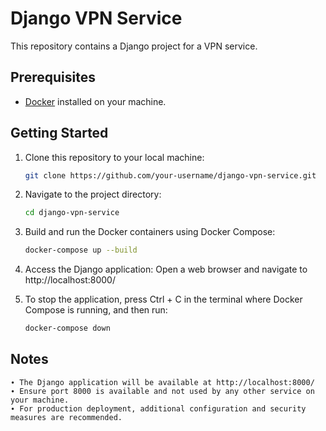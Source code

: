 # Django VPN Service

This repository contains a Django project for a VPN service.

## Prerequisites

- [Docker](https://www.docker.com/) installed on your machine.

## Getting Started

1. Clone this repository to your local machine:

   ```bash
   git clone https://github.com/your-username/django-vpn-service.git

2. Navigate to the project directory:

   ```bash
   cd django-vpn-service

3. Build and run the Docker containers using Docker Compose:
    ```bash
    docker-compose up --build

4. Access the Django application:
   Open a web browser and navigate to http://localhost:8000/

5. To stop the application, press Ctrl + C in the terminal where Docker Compose is running, and then run:
   ```bash
   docker-compose down

## Notes 
    ∙ The Django application will be available at http://localhost:8000/
    ∙ Ensure port 8000 is available and not used by any other service on your machine.
    ∙ For production deployment, additional configuration and security measures are recommended.
    
